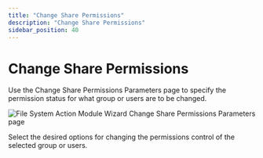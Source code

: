 ```yaml
---
title: "Change Share Permissions"
description: "Change Share Permissions"
sidebar_position: 40
---
```


# Change Share Permissions

Use the Change Share Permissions Parameters page to specify the permission status for what group or
users are to be changed.

![File System Action Module Wizard Change Share Permissions Parameters page](/images/accessanalyzer/12.0/admin/action/filesystem/parameters/changesharepermissions.webp)

Select the desired options for changing the permissions control of the selected group or users.
